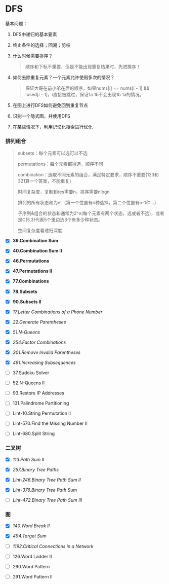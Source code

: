 # DFS

基本问题：

1. DFS中递归的基本要素

2. 终止条件的选择；回溯；剪枝

3. 什么时候需要排序？

   > 顺序和下标不重要，但是不能出现重复结果时，先进排序！

4. 如何去除重复元素？一个元素允许使用多次的情况？

   > 保证大哥在前小弟在后的顺序，如果nums[i] == nums[i - 1] && !used[i - 1]，i直接被跳过，保证1a 1b不会出现1b 1a的情况。

5. 在图上进行DFS如何避免回到重复节点

6. 识别一个隐式图，并使用DFS

7. 在某些情况下，利用记忆化搜索进行优化



### 排列组合

> subsets：每个元素可以选可以不选
>
> permutations：每个元素都得选，顺序不同
>
> combination：选取不同元素的组合，满足特定要求，顺序不重要(123和321算一个答案，不能重复)
>
> 时间复杂度，复制到res需要n，排序需要nlogn
>
> 排列的所有状态和为n!（第一个位置有n种选择，第二个位置有n-1种...）
>
> 子序列&组合的状态和通常为2^n(每个元素有两个状态，选或者不选)，或者是C(5,3)代表5个里边选3个有多少种状态。
>
> 空间复杂度看递归深度

- [x] **39.Combination Sum**
- [x] **40.Combination Sum II**
- [x] **46.Permutations** 
- [x] **47.Permutations II**
- [x] **77.Combinations** 
- [x] **78.Subsets** 
- [x] **90.Subsets II**
- [x] *17.Letter Combinations of a Phone Number*
- [x] *22.Generate Parentheses*
- [x] *51.N-Queens*

- [x] *254.Factor Combinations*
- [x] *301.Remove Invalid Parentheses*
- [x] *491.Increasing Subsequences*
- [ ] 37.Sudoku Solver

- [ ] 52.N-Queens II

- [ ] 93.Restore IP Addresses

- [ ] 131.Palindrome Partitioning

- [ ] Lint-10.String Permutation II

- [ ] Lint-570.Find the Missing Number II

- [ ] Lint-680.Split String





### 二叉树

- [x] *113.Path Sum II*
- [x] *257.Binary Tree Paths*
- [x] *Lint-246.Binary Tree Path Sum II*
- [x] *Lint-376.Binary Tree Path Sum*
- [ ] *Lint-472.Binary Tree Path Sum III*



### 图

- [x] *140.Word Break II*
- [x] *494.Target Sum*
- [ ] *1192.Critical Connections in a Network*
- [ ] 126.Word Ladder II
- [ ] 290.Word Pattern
- [ ] 291.Word Pattern II

